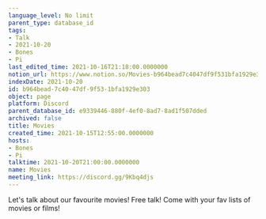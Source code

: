 ```yaml
---
language_level: No limit
parent_type: database_id
tags:
- Talk
- 2021-10-20
- Bones
- Pi
last_edited_time: 2021-10-16T21:18:00.0000000
notion_url: https://www.notion.so/Movies-b964bead7c4047df9f531bfa1929e303
indexDate: 2021-10-20
id: b964bead-7c40-47df-9f53-1bfa1929e303
object: page
platform: Discord
parent_database_id: e9339446-880f-4ef0-8ad7-8ad1f507dded
archived: false
title: Movies
created_time: 2021-10-15T12:55:00.0000000
hosts:
- Bones
- Pi
talktime: 2021-10-20T21:00:00.0000000
name: Movies
meeting_link: https://discord.gg/9Kbq4djs
---
```


Let's talk about our favourite movies!
Free talk! Come with your fav lists of movies or films!


